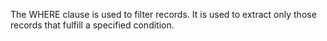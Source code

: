 The WHERE clause is used to filter records. It is used to extract only those records that fulfill a specified condition.



